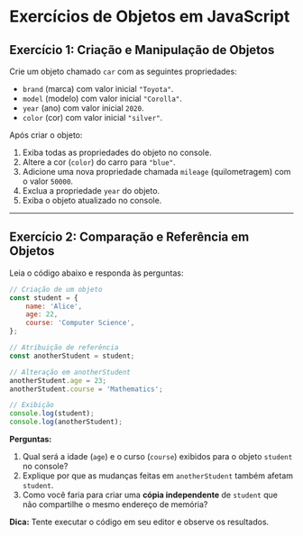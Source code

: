 # Exercícios de Objetos em JavaScript

## Exercício 1: Criação e Manipulação de Objetos

Crie um objeto chamado `car` com as seguintes propriedades:

-   `brand` (marca) com valor inicial `"Toyota"`.
-   `model` (modelo) com valor inicial `"Corolla"`.
-   `year` (ano) com valor inicial `2020`.
-   `color` (cor) com valor inicial `"silver"`.

Após criar o objeto:

1. Exiba todas as propriedades do objeto no console.
2. Altere a cor (`color`) do carro para `"blue"`.
3. Adicione uma nova propriedade chamada `mileage` (quilometragem) com o valor `50000`.
4. Exclua a propriedade `year` do objeto.
5. Exiba o objeto atualizado no console.

---

## Exercício 2: Comparação e Referência em Objetos

Leia o código abaixo e responda às perguntas:

```javascript
// Criação de um objeto
const student = {
    name: 'Alice',
    age: 22,
    course: 'Computer Science',
};

// Atribuição de referência
const anotherStudent = student;

// Alteração em anotherStudent
anotherStudent.age = 23;
anotherStudent.course = 'Mathematics';

// Exibição
console.log(student);
console.log(anotherStudent);
```

**Perguntas:**

1. Qual será a idade (`age`) e o curso (`course`) exibidos para o objeto `student` no console?
2. Explique por que as mudanças feitas em `anotherStudent` também afetam `student`.
3. Como você faria para criar uma **cópia independente** de `student` que não compartilhe o mesmo endereço de memória?

**Dica:** Tente executar o código em seu editor e observe os resultados.
